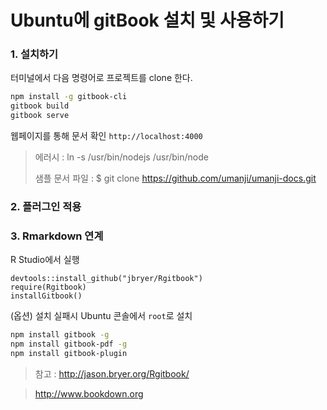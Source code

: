 # Ubuntu에 gitBook 설치 및 사용하기


### 1. 설치하기


터미널에서 다음 명령어로 프로젝트를 clone 한다.

```bash 
npm install -g gitbook-cli
gitbook build
gitbook serve
```
웹페이지를 통해 문서 확인 `http://localhost:4000`
> 에러시 : ln -s /usr/bin/nodejs /usr/bin/node
> 
> 샘플 문서 파일 : $ git clone https://github.com/umanji/umanji-docs.git


### 2. 플러그인 적용



### 3. Rmarkdown 연계

R Studio에서 실행 
```
devtools::install_github("jbryer/Rgitbook")
require(Rgitbook)
installGitbook()
```

(옵션) 설치 실패시 Ubuntu 콘솔에서 `root`로 설치 
```bash
npm install gitbook -g
npm install gitbook-pdf -g
npm install gitbook-plugin
```

> 참고 : http://jason.bryer.org/Rgitbook/

> http://www.bookdown.org 